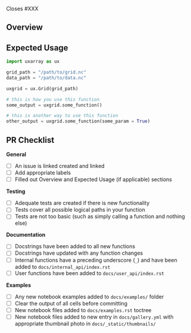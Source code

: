 <!--  The PR title should summarize the changes, for example "Add `Grid._build_face_dimension` function".
      Avoid non-descriptive titles such as "Addresses issue #229". -->

<!--  Replace XXX with the number of the issue that this PR will resolve. If this PR closed more than one,
      you may add a comma separated sequence-->
Closes #XXX

## Overview
<!--  Please provide a few bullet points summarizing the changes in this PR. This should include
      points on any bug fixes, new functions, or other changes that have been made. -->

## Expected Usage
<!--  If you are adding a feature into the Internal API, please produce a short example of it in action.
      You may ignore this step if it is not applicable (comment out this section). -->
```Python
import uxarray as ux

grid_path = "/path/to/grid.nc"
data_path = "/path/to/data.nc"

uxgrid = ux.Grid(grid_path)

# this is how you use this function
some_output = uxgrid.some_function()

# this is another way to use this function
other_output = uxgrid.some_function(some_param = True)
```

## PR Checklist
<!-- Please mark any checkboxes that do not apply to this PR as [N/A]. If an entire section doesn't
apply to this PR, comment it out or delete it. -->

**General**
- [ ] An issue is linked created and linked
- [ ] Add appropriate labels
- [ ] Filled out Overview and Expected Usage (if applicable) sections

**Testing**
- [ ] Adequate tests are created if there is new functionality
- [ ] Tests cover all possible logical paths in your function
- [ ] Tests are not too basic (such as simply calling a function and nothing else)

**Documentation**
- [ ] Docstrings have been added to all new functions
- [ ] Docstrings have updated with any function changes
- [ ] Internal functions have a preceding underscore (`_`) and have been added to `docs/internal_api/index.rst`
- [ ] User functions have been added to `docs/user_api/index.rst`

**Examples**
- [ ] Any new notebook examples added to `docs/examples/` folder
- [ ] Clear the output of all cells before committing
- [ ] New notebook files added to `docs/examples.rst` toctree
- [ ] New notebook files added to new entry in `docs/gallery.yml` with appropriate thumbnail photo in `docs/_static/thumbnails/`

<!--
Thank you so much for your PR!  To help us review your contribution, please
consider the following points:

- A development guide is available at https://geocat.ucar.edu/pages/contributing.html.


**PR Etiquette Reminders**
- This PR should be listed as a draft PR until you are ready to request reviewers

- After making changes in accordance with the reviews, re-request your reviewers

- Do *not* mark conversations as resolved if you didn't start them

- Do mark conversations as resolved *if you opened them* and are satisfied with the changes/discussion.
-->
